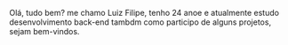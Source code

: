 Olá, tudo bem? me chamo Luiz Filipe,
tenho 24 anoe e atualmente estudo 
desenvolvimento back-end tambdm como 
participo de alguns projetos, 
sejam bem-vindos. 
